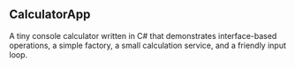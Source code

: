 ## CalculatorApp
A tiny console calculator written in C# that demonstrates interface-based operations, a simple factory, a small calculation service, and a friendly input loop.
